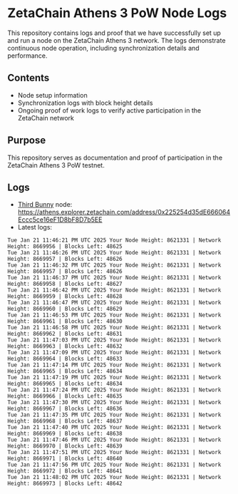 # ZetaChain Athens 3 PoW Node Logs
This repository contains logs and proof that we have successfully set up and run a node on the ZetaChain Athens 3 network. The logs demonstrate continuous node operation, including synchronization details and performance.

## Contents
- Node setup information
- Synchronization logs with block height details
- Ongoing proof of work logs to verify active participation in the ZetaChain network

## Purpose
This repository serves as documentation and proof of participation in the ZetaChain Athens 3 PoW testnet.

## Logs

- [Third Bunny](https://thirdbunny.xyz/) node: https://athens.explorer.zetachain.com/address/0x225254d35dE666064Eccc5ce16eF1D8bF8D7b5EE
- Latest logs:
```
Tue Jan 21 11:46:21 PM UTC 2025 Your Node Height: 8621331 | Network Height: 8669956 | Blocks Left: 48625
Tue Jan 21 11:46:26 PM UTC 2025 Your Node Height: 8621331 | Network Height: 8669957 | Blocks Left: 48626
Tue Jan 21 11:46:32 PM UTC 2025 Your Node Height: 8621331 | Network Height: 8669957 | Blocks Left: 48626
Tue Jan 21 11:46:37 PM UTC 2025 Your Node Height: 8621331 | Network Height: 8669958 | Blocks Left: 48627
Tue Jan 21 11:46:42 PM UTC 2025 Your Node Height: 8621331 | Network Height: 8669959 | Blocks Left: 48628
Tue Jan 21 11:46:47 PM UTC 2025 Your Node Height: 8621331 | Network Height: 8669960 | Blocks Left: 48629
Tue Jan 21 11:46:53 PM UTC 2025 Your Node Height: 8621331 | Network Height: 8669961 | Blocks Left: 48630
Tue Jan 21 11:46:58 PM UTC 2025 Your Node Height: 8621331 | Network Height: 8669962 | Blocks Left: 48631
Tue Jan 21 11:47:03 PM UTC 2025 Your Node Height: 8621331 | Network Height: 8669963 | Blocks Left: 48632
Tue Jan 21 11:47:09 PM UTC 2025 Your Node Height: 8621331 | Network Height: 8669964 | Blocks Left: 48633
Tue Jan 21 11:47:14 PM UTC 2025 Your Node Height: 8621331 | Network Height: 8669965 | Blocks Left: 48634
Tue Jan 21 11:47:19 PM UTC 2025 Your Node Height: 8621331 | Network Height: 8669965 | Blocks Left: 48634
Tue Jan 21 11:47:24 PM UTC 2025 Your Node Height: 8621331 | Network Height: 8669966 | Blocks Left: 48635
Tue Jan 21 11:47:30 PM UTC 2025 Your Node Height: 8621331 | Network Height: 8669967 | Blocks Left: 48636
Tue Jan 21 11:47:35 PM UTC 2025 Your Node Height: 8621331 | Network Height: 8669968 | Blocks Left: 48637
Tue Jan 21 11:47:40 PM UTC 2025 Your Node Height: 8621331 | Network Height: 8669969 | Blocks Left: 48638
Tue Jan 21 11:47:46 PM UTC 2025 Your Node Height: 8621331 | Network Height: 8669970 | Blocks Left: 48639
Tue Jan 21 11:47:51 PM UTC 2025 Your Node Height: 8621331 | Network Height: 8669971 | Blocks Left: 48640
Tue Jan 21 11:47:56 PM UTC 2025 Your Node Height: 8621331 | Network Height: 8669972 | Blocks Left: 48641
Tue Jan 21 11:48:02 PM UTC 2025 Your Node Height: 8621331 | Network Height: 8669973 | Blocks Left: 48642
```
